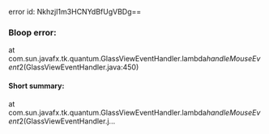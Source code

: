 error id: NkhzjI1m3HCNYdBfUgVBDg==
### Bloop error:

at com.sun.javafx.tk.quantum.GlassViewEventHandler.lambda$handleMouseEvent$2(GlassViewEventHandler.java:450)
#### Short summary: 

at com.sun.javafx.tk.quantum.GlassViewEventHandler.lambda$handleMouseEvent$2(GlassViewEventHandler.j...